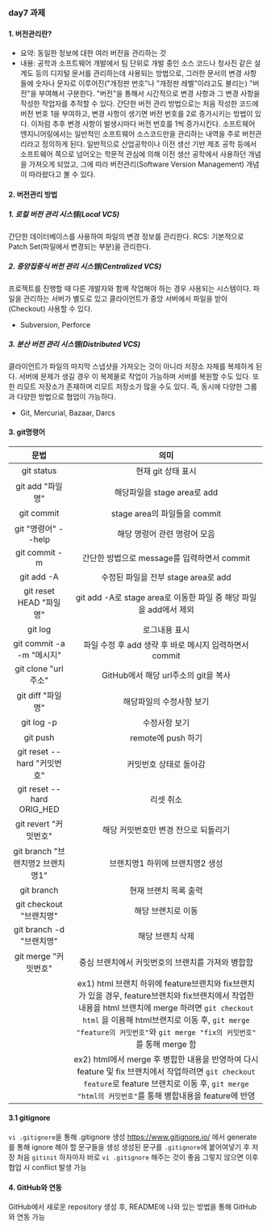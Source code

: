 ### day7 과제

#### 1. 버전관리란?
* 요약: 동일한 정보에 대한 여러 버전을 관리하는 것
* 내용: 공학과 소프트웨어 개발에서 팀 단위로 개발 중인 소스 코드나 청사진 같은 설계도 등의 디지털 문서를 관리하는데 사용되는 방법으로, 그러한 문서의 변경 사항들에 숫자나 문자로 이루어진("개정판 번호"나 "개정판 레벨"이라고도 불리는) "버전"을 부여해서 구분한다. "버전"을 통해서 시간적으로 변경 사항과 그 변경 사항을 작성한 작업자를 추적할 수 있다. 간단한 버전 관리 방법으로는 처음 작성한 코드에 버전 번호 1을 부여하고, 변경 사항이 생기면 버전 번호를 2로 증가시키는 방법이 있다. 이처럼 추후 변경 사항이 발생시마다 버전 번호를 1씩 증가시킨다.
소프트웨어 엔지니어링에서는 일반적인 소프트웨어 소스코드만을 관리하는 내역을 주로 버전관리라고 정의하게 된다. 일반적으로 산업공학이나 이전 생산 기반 제조 공학 등에서 소프트웨어 쪽으로 넘어오는 학문적 관심에 의해 이전 생산 공학에서 사용하던 개념을 가져오게 되었고, 그에 따라 버전관리(Software Version Management) 개념이 따라왔다고 볼 수 있다.

#### 2. 버전관리 방법
##### 1. 로컬 버전 관리 시스템(Local VCS)
간단한 데이터베이스를 사용하여 파일의 변경 정보를 관리한다. 
RCS: 기본적으로 Patch Set(파일에서 변경되는 부분)을 관리한다.

##### 2. 중앙집중식 버전 관리 시스템(Centralized VCS)
프로젝트를 진행할 때 다른 개발자와 함께 작업해야 하는 경우 사용되는 시스템이다. 파일을 관리하는 서버가 별도로 있고 클라이언트가 중앙 서버에서 파일을 받아(Checkout) 사용할 수 있다.
- Subversion, Perforce

##### 3. 분산 버전 관리 시스템(Distributed VCS)
클라이언트가 파일의 마지막 스냅샷을 가져오는 것이 아니라 저장소 자체를 복제하게 된다. 서버에 문제가 생길 경우 이 복제물로 작업이 가능하며 서버를 복원할 수도 있다. 또한 리모트 저장소가 존재하며 리모트 저장소가 많을 수도 있다. 즉, 동시에 다양한 그룹과 다양한 방법으로 협업이 가능하다.
- Git, Mercurial, Bazaar, Darcs

#### 3. git명령어

|               문법               |                                                                                                                                    의미                                                                                                                                    |
|:--------------------------------:|:--------------------------------------------------------------------------------------------------------------------------------------------------------------------------------------------------------------------------------------------------------------------------:|
|            git status            |                                                                                                                             현재 git 상태 표시                                                                                                                             |
|         git add "파일명"         |                                                                                                                         해당파일을 stage area로 add                                                                                                                        |
|            git commit            |                                                                                                                        stage area의 파일들을 commit                                                                                                                        |
|        git "명령어" --help       |                                                                                                                        해당 명령어 관련 명령어 모음                                                                                                                        |
|           git commit -m          |                                                                                                                 간단한 방법으로 message를 입력하면서 commit                                                                                                                |
|            git add -A            |                                                                                                                     수정된 파일을 전부 stage area로 add                                                                                                                    |
|      git reset HEAD "파일명"     |                                                                                                      git add -A로 stage area로 이동한 파일 중 해당 파일을 add에서 제외                                                                                                     |
|              git log             |                                                                                                                                로그내용 표시                                                                                                                               |
|     git commit -a -m "메시지"    |                                                                                                           파일 수정 후 add 생략 후 바로 메시지 입력하면서 commit                                                                                                           |
|        git clone "url주소"       |                                                                                                                    GitHub에서 해당 url주소의 git을 복사                                                                                                                    |
|         git diff "파일명"        |                                                                                                                          해당파일의 수정사항 보기                                                                                                                          |
|            git log -p            |                                                                                                                                수정사항 보기                                                                                                                               |
|             git push             |                                                                                                                             remote에 push 하기                                                                                                                             |
|    git reset --hard "커밋번호"   |                                                                                                                           커밋번호 상태로 돌아감                                                                                                                           |
|     git reset --hard ORIG_HED    |                                                                                                                                  리셋 취소                                                                                                                                 |
|       git revert "커밋번호"      |                                                                                                                    해당 커밋번호만 변경 전으로 되돌리기                                                                                                                    |
| git branch "브랜치명2 브랜치명1" |                                                                                                                       브랜치명1 하위에 브랜치명2 생성                                                                                                                      |
|            git branch            |                                                                                                                            현재 브랜치 목록 출력                                                                                                                           |
|      git checkout "브랜치명"     |                                                                                                                             해당 브랜치로 이동                                                                                                                             |
|     git branch -d "브랜치명"     |                                                                                                                              해당 브랜치 삭제                                                                                                                              |
|       git merge "커밋번호"       |                                                                                                              중심 브랜치에서 커밋번호의 브랜치를 가져와 병합함                                                                                                             |
|                                  | ex1) html 브랜치 하위에 feature브랜치와 fix브랜치가 있을 경우, feature브랜치와 fix브랜치에서 작업한 내용을 html 브랜치에 merge 하려면 `git checkout html` 을 이용해 html브랜치로 이동 후, `git merge "feature의 커밋번호"`와 `git merge "fix의 커밋번호"` 를 통해 merge 함 |
|                                  |                                 ex2) html에서 merge 후  병합한 내용을 반영하여 다시 feature 및 fix 브랜치에서 작업하려면 `git checkout feature`로 feature 브랜치로 이동 후, `git merge "html의 커밋번호"`를 통해 병합내용을 feature에 반영                                 |


#### 3.1 gitignore
`vi .gitignore`을 통해 .gitignore 생성
https://www.gitignore.io/ 에서 generate를 통해 ignore 해야 할 문구들을 생성
생성된 문구를 `.gitignore`에 붙어여넣기 후 저장
처음 `gitinit` 하자마자 바로 `vi .gitignore` 해주는 것이 좋음
그렇지 않으면 이후 협업 시 conflict 발생 가능

#### 4. GitHub와 연동
GitHub에서 새로운 repository 생성 후, README에 나와 있는 방법을 통해 GitHub와 연동 가능

